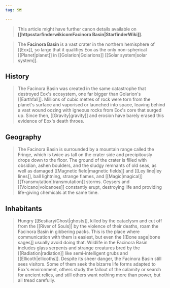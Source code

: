 ```yaml
---
tag: 🗺️

---
```





> This article might have further canon details available on **[[httpsstarfinderwikicomFacinora Basin|StarfinderWiki]]**.


> The **Facinora Basin** is a vast crater in the northern hemisphere of [[Eox]], so large that it qualifies Eox as the only non-spherical [[Planet|planet]] in [[Golarion|Golarions]] [[Solar system|solar system]].



## History

> The Facinora Basin was created in the same catastrophe that destroyed Eox's ecosystem, one far bigger than Golarion's [[Earthfall]]. Millions of cubic metres of rock were torn from the planet's surface and vaporised or launched into space, leaving behind a vast wound oozing with igneous rocks from Eox's core that surged up. Since then, [[Gravity|gravity]] and erosion have barely erased this evidence of Eox's death throes.


## Geography

> The Facinora Basin is surrounded by a mountain range called the Fringe, which is twice as tall on the crater side and precipitously drops down to the floor. The ground of the crater is filled with obsidian, ashen boulders, and the sludgy remnants of old seas, as well as damaged [[Magnetic field|magnetic fields]] and [[Ley line|ley lines]], ball lightning, strange flames, and [[Magic|magical]] [[Transmutation|transmutation]] storms. Geysers and [[Volcano|volcanoes]] constantly erupt, destroying life and providing life-giving chemicals at the same time.


## Inhabitants

> Hungry [[Bestiary/Ghost|ghosts]], killed by the cataclysm and cut off from the [[River of Souls]] by the violence of their deaths, roam the Facinora Basin in gibbering packs. This is the place where communication with them is easiest, but even the [[Bone sage|bone sages]] usually avoid doing that. Wildlife in the Facinora Basin includes glass serpents and strange creatures bred by the [[Radiation|radiation]] like semi-intelligent grubs and [[Ellicoth|ellicoths]].
> Despite its sheer danger, the Facinora Basin still sees visitors. Some of them seek the bizarre life forms adapted to Eox's environment, others study the fallout of the calamity or search for ancient relics, and still others want nothing more than power, but all tread carefully.







